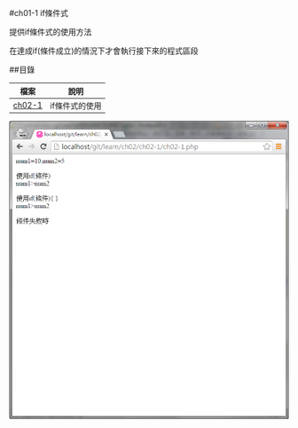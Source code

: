 #ch01-1 if條件式


提供if條件式的使用方法

在達成if(條件成立)的情況下才會執行接下來的程式區段


##目錄

|檔案                                        |說明                                         |
|--------------------------------------------|---------------------------------------------|
|[ch02-1](ch02-1.php)                        |if條件式的使用                               |

![result](ch02-1.png)